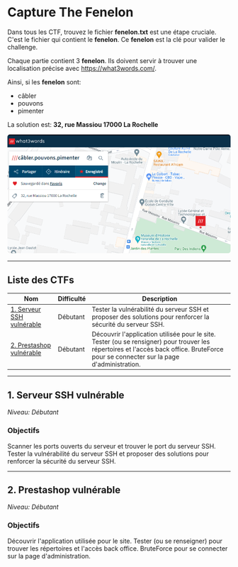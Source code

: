 # Capture The Fenelon

Dans tous les CTF, trouvez le fichier **fenelon.txt** est une étape cruciale. 
C'est le fichier qui contient le **fenelon**.
Ce **fenelon** est la clé pour valider le challenge.


Chaque partie contient 3 **fenelon**. Ils doivent servir à trouver une localisation précise avec https://what3words.com/.

Ainsi, si les **fenelon** sont:
- câbler
- pouvons
- pimenter

La solution est: **32, rue Massiou 17000 La Rochelle**

![](readme_docs/92dc14b3.png)

---

## Liste des CTFs

Nom | Difficulté | Description
-- | -- | --
[1. Serveur SSH vulnérable](#1-serveur-ssh-vulnérable) | Débutant | Tester la vulnérabilité du serveur SSH et proposer des solutions pour renforcer la sécurité du serveur SSH.
[2. Prestashop vulnérable](#2-prestashop-vulnérable) | Débutant | Découvrir l'application utilisée pour le site. Tester (ou se rensigner) pour trouver les répertoires et l'accès back office. BruteForce pour se connecter sur la page d'administration.


---

## 1. Serveur SSH vulnérable

*Niveau: Débutant*

### Objectifs

Scanner les ports ouverts du serveur et trouver le port du serveur SSH.
Tester la vulnérabilité du serveur SSH et proposer des solutions pour renforcer la sécurité du serveur SSH.

---

## 2. Prestashop vulnérable

*Niveau: Débutant*

### Objectifs

Découvrir l'application utilisée pour le site.
Tester (ou se renseigner) pour trouver les répertoires et l'accès back office.
BruteForce pour se connecter sur la page d'administration.
